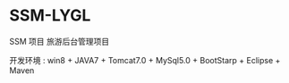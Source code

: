# SSM-LYGL
SSM 项目 旅游后台管理项目

开发环境 :  win8 + JAVA7 + Tomcat7.0 + MySql5.0 + BootStarp + Eclipse + Maven
